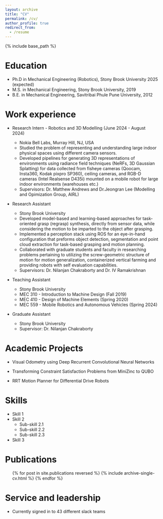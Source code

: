 ```yaml
---
layout: archive
title: "CV"
permalink: /cv/
author_profile: true
redirect_from:
  - /resume
---
```


{% include base_path %}

Education
======
* Ph.D in Mechanical Engineering (Robotics), Stony Brook University 2025 (expected)
* M.S. in Mechanical Engineering, Stony Brook University, 2019
* B.E. in Mechanical Engineering, Savitribai Phule Pune University, 2012

Work experience
======
* Research Intern - Robotics and 3D Modelling (June 2024 -  August 2024)
  * Nokia Bell Labs, Murray Hill, NJ, USA 
  * Studied the problem of representing and understanding large indoor physical spaces using different camera sensors.
  * Developed pipelines for generating 3D representations of environments using radiance field techniques (NeRFs, 3D Gaussian Splatting) for    data collected from fisheye cameras (Qoocam, Insta360, Kodak pixpro SP360), ceiling cameras, and RGB-D cameras (Intel Realsense D435i) mounted on a mobile robot for large indoor environments (warehouses etc.) 
  * Supervisors: Dr. Matthew Andrews and Dr.Jeongran Lee (Modelling and Opimization Group, AIRL)

* Research Assistant
  * Stony Brook University
  * Developed model-based and learning-based approaches for task-oriented grasp (regrasp) synthesis, directly from sensor data, while considering the motion to be imparted to the object after grasping.
  * Implemented a perception stack using ROS for an eye-in-hand configuration that preforms object detection, segmentation and point cloud extraction for task-based grasping and motion planning. 
  * Collaborated with graduate students and faculty in researching problems pertaining to utilizing the screw-geometric structure of motion for motion generalization, containerized vertical farming and providing robots with self evaluation capabilities.
  * Supervisors: Dr. Nilanjan Chakraborty and Dr. IV Ramakrishnan

* Teaching Assistant
  * Stony Brook University
  * MEC 310 - Introduction to Machine Design (Fall 2019)
  * MEC 410 - Design of Machine Elements (Spring 2020)
  * MEC 559 - Mobile Robotics and Autonomous Vehicles (Spring 2024)

* Graduate Assistant 
  * Stony Brook University
  * Supervisor: Dr. Nilanjan Chakraborty 

Academic Projects
======
* Visual Odometry using Deep Recurrent Convolutional Neural Networks

* Transforming Constraint Satisfaction Problems from MiniZinc to QUBO
  
* RRT Motion Planner for Differential Drive Robots
 
Skills
======
* Skill 1
* Skill 2
  * Sub-skill 2.1
  * Sub-skill 2.2
  * Sub-skill 2.3
* Skill 3

Publications
======
  <ul>{% for post in site.publications reversed %}
    {% include archive-single-cv.html %}
  {% endfor %}</ul>
  
<!-- Talks
======
  <ul>{% for post in site.talks reversed %}
    {% include archive-single-talk-cv.html  %}
  {% endfor %}</ul> -->
  
<!-- Teaching
======
  <ul>{% for post in site.teaching reversed %}
    {% include archive-single-cv.html %}
  {% endfor %}</ul> -->
  
Service and leadership
======
* Currently signed in to 43 different slack teams
